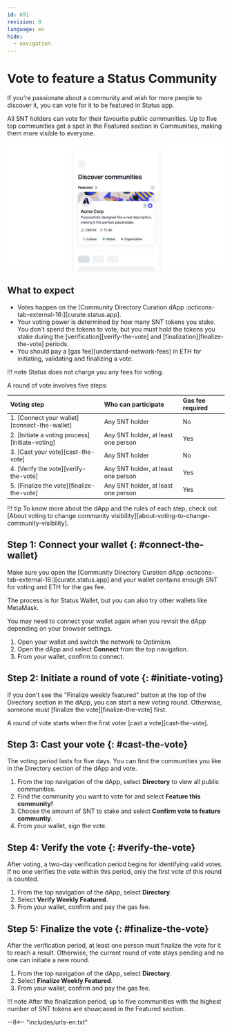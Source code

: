 ```yaml
---
id: 691
revision: 0
language: en
hide:
  - navigation
---
```


# Vote to feature a Status Community

If you're passionate about a community and wish for more people to discover it, you can vote for it to be featured in Status app.

All SNT holders can vote for their favourite public communities. Up to five top communities get a spot in the Featured section in Communities, making them more visible to everyone.

![A screenshot of the Featured section in Communities](./vote-to-feature-a-status-community/691-0-1.png)

## What to expect

- Votes happen on the [Community Directory Curation dApp :octicons-tab-external-16:][curate.status.app].
- Your voting power is determined by how many SNT tokens you stake. You don't spend the tokens to vote, but you must hold the tokens you stake during the [verification][verify-the-vote] and [finalization][finalize-the-vote] periods.
- You should pay a [gas fee][understand-network-fees] in ETH for initiating, validating and finalizing a vote.

!!! note
    Status does not charge you any fees for voting.

A round of vote involves five steps:

| Voting step | Who can participate | Gas fee required |
|:---|:---|:---|
| 1. [Connect your wallet][connect-the-wallet] | Any SNT holder | No |
| 2. [Initiate a voting process][initiate-voting] | Any SNT holder, at least one person | Yes |
| 3. [Cast your vote][cast-the-vote] | Any SNT holder | No |
| 4. [Verify the vote][verify-the-vote] | Any SNT holder, at least one person | Yes |
| 5. [Finalize the vote][finalize-the-vote] | Any SNT holder, at least one person | Yes |

!!! tip
    To know more about the dApp and the rules of each step, check out [About voting to change community visibility][about-voting-to-change-community-visibility].

## Step 1: Connect your wallet {: #connect-the-wallet}

Make sure you open the [Community Directory Curation dApp :octicons-tab-external-16:][curate.status.app] and your wallet contains enough SNT for voting and ETH for the gas fee.

The process is for Status Wallet, but you can also try other wallets like MetaMask.

You may need to connect your wallet again when you revisit the dApp depending on your browser settings.

1. Open your wallet and switch the network to Optimism.
1. Open the dApp and select **Connect** from the top navigation.
1. From your wallet, confirm to connect.

## Step 2: Initiate a round of vote {: #initiate-voting}

If you don't see the "Finalize weekly featured" button at the top of the Directory section in the dApp, you can start a new voting round. Otherwise, someone must [finalize the vote][finalize-the-vote] first.

A round of vote starts when the first voter [cast a vote][cast-the-vote].

## Step 3: Cast your vote {: #cast-the-vote}

The voting period lasts for five days. You can find the communities you like in the Directory section of the dApp and vote.

1. From the top navigation of the dApp, select **Directory** to view all public communities.
1. Find the community you want to vote for and select **Feature this community!**
1. Choose the amount of SNT to stake and select **Confirm vote to feature communtiy**.
1. From your wallet, sign the vote.

## Step 4: Verify the vote {: #verify-the-vote}

After voting, a two-day verification period begins for identifying valid votes. If no one verifies the vote within this period, only the first vote of this round is counted.

1. From the top navigation of the dApp, select **Directory**.
1. Select **Verify Weekly Featured**.
1. From your wallet, confirm and pay the gas fee.

## Step 5: Finalize the vote {: #finalize-the-vote}

After the verification period, at least one person must finalize the vote for it to reach a result. Otherwise, the current round of vote stays pending and no one can initiate a new round.

1. From the top navigation of the dApp, select **Directory**.
1. Select **Finalize Weekly Featured**.
1. From your wallet, confirm and pay the gas fee.

!!! note
    After the finalization period, up to five communities with the highest number of SNT tokens are showcased in the Featured section.

--8<-- "includes/urls-en.txt"
